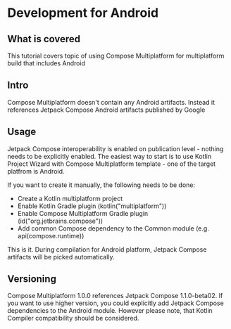 # Development for Android 

## What is covered

This tutorial covers topic of using Compose Multiplatform for multiplatform build that includes Android

## Intro

Compose Multiplatform doesn't contain any Android artifacts. Instead it references Jetpack Compose Android artifacts published by Google

## Usage

Jetpack Compose interoperability is enabled on publication level - nothing needs to be explicitly enabled. 
The easiest way to start is to use Kotlin Project Wizard with Compose Multiplatform template - one of the target platfrom is Android.  

If you want to create it manually, the following needs to be done:  
- Create a Kotlin multiplatform project
- Enable Kotlin Gradle plugin (kotlin("multiplatform"))
- Enable Compose Multiplatform Gradle plugin (id("org.jetbrains.compose"))
- Add common Compose dependency to the Common module (e.g. api(compose.runtime)) 

This is it. During compilation for Android platform, Jetpack Compose artifacts will be picked automatically. 

## Versioning

Compose Multiplatform 1.0.0 references Jetpack Compose 1.1.0-beta02. If you want to use higher version, you could explicitly 
add Jetpack Compose dependencies to the Android module. However please note, that Kotlin Compiler compatibility should be considered.  

